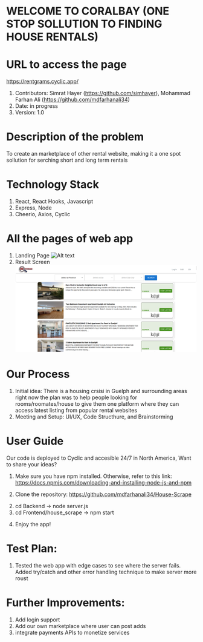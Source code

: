# WELCOME TO CORALBAY (ONE STOP SOLLUTION TO FINDING HOUSE RENTALS)

# URL to access the page

https://rentgrams.cyclic.app/

1. Contributors: Simrat Hayer (https://github.com/simhayer), Mohammad Farhan Ali (https://github.com/mdfarhanali34)
2. Date: in progress
3. Version: 1.0

# Description of the problem

To create an marketplace of other rental website, making it a one spot sollution for serching short and long term rentals 

# Technology Stack
1. React, React Hooks, Javascript
2. Express, Node
3. Cheerio, Axios, Cyclic

# All the pages of web app

1. Landing Page
![Alt text](./Frontend/house_scrape/src/Components/Resources/LandingPageNew.png.png?raw=true "Landing Page")
2. Result Screen
![Alt text](./Frontend/house_scrape/src/Components/Resources/SearchResult_Page.png?raw=true "Landing Page")


# Our Process

1. Initial idea: There is a housing crsisi in Guelph and surrounding areas right now the plan was to help people looking for rooms/roomates/house to give them one platform where they can access latest listing from popular rental websites
2. Meeting and Setup: UI/UX, Code Structhure, and Brainstorming

# User Guide

Our code is deployed to Cyclic and accesible 24/7 in North America, Want to share your ideas?

1) Make sure you have npm installed. Otherwise, refer to this link: 
https://docs.npmjs.com/downloading-and-installing-node-js-and-npm
2. Clone the repository:
https://github.com/mdfarhanali34/House-Scrape
2) cd Backend -> node server.js
3) cd Frontend/house_scrape -> npm start
4. Enjoy the app!

# Test Plan:

1. Tested the web app with edge cases to see where the server fails. Added try/catch and other error handling technique to make server more roust

# Further Improvements:

1. Add login support
2. Add our own marketplace where user can post adds
3. integrate payments APIs to monetize services

